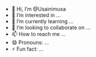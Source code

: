 - 👋 Hi, I’m @Usainimusa
- 👀 I’m interested in ...
- 🌱 I’m currently learning ...
- 💞️ I’m looking to collaborate on ...
- 📫 How to reach me ...
- 😄 Pronouns: ...
- ⚡ Fun fact: ...

<!---
Usainimusa/Usainimusa is a ✨ special ✨ repository because its `README.md` (this file) appears on your GitHub profile.
You can click the Preview link to take a look at your changes.
--->
